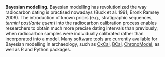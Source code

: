 **Bayesian modelling.** Bayesian modelling has revolutionized the way radiocarbon dating is practised nowadays (Buck et al. 1991; Bronk Ramsey 2009). The introduction of known priors (e.g., stratigraphic sequences, *termini post/ante quem*) into the radiocarbon calibration process enables researchers to obtain much more precise dating intervals than previously, when radiocarbon samples were individually calibrated rather than incorporated into a model. Many software tools are currently available for Bayesian modelling in archaeology, such as [OxCal](https://c14.arch.ox.ac.uk/oxcal/OxCal.html), [BCal](https://bcal.shef.ac.uk/), [ChronoModel](https://chronomodel.com/), as well as R and Python packages. 
